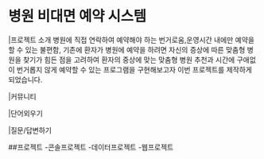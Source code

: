 # 병원 비대면 예약 시스템
|프로젝트 소개
병원에 직접 연락하여 예약해야 하는 번거로움,운영시간 내에만 예약을 할 수 있는 불편함,
기존에 환자가 병원에 예약을 하려면 자신의 증상에 따른 맞춤형 병원을 찾기가 힘든 점을 고려하여
환자의 중상에 맞는 맞춤형 병원 추천과 시간에 구애없이 번거롭지 않게 예약할 수 있는 프로그램을 구현해보고자 이번 프로젝트를 제작하게 되었습니다.

|커뮤니티


|단어외우기



|질문/답변하기

##프로젝트
-콘솔프로젝트
-데이터프로젝트
-웹프로젝트
